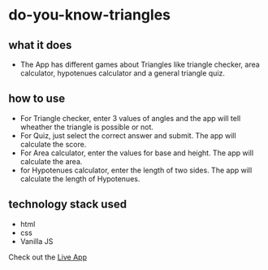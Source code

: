 # do-you-know-triangles
## what it does
- The App has different games about Triangles like triangle checker, area calculator, hypotenues calculator and a general triangle quiz.
## how to use
- For Triangle checker, enter 3 values of angles and the app will tell wheather the triangle is possible or not.
- For Quiz, just select the correct answer and submit. The app will calculate the score.
- For Area calculator, enter the values for base and height. The app will calculate the area.
- for Hypotenues calculator, enter the length of two sides. The app will calculate the length of Hypotenues.

## technology stack used
- html
- css
- Vanilla JS

Check out the [Live App](https://funwithtriangles-mk.netlify.app/)
